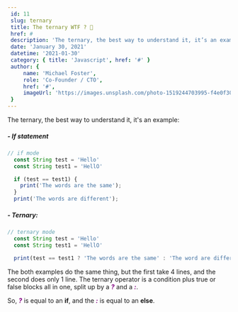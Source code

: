 ```yaml
---
 id: 11
 slug: ternary
 title: The ternary WTF ? 🚀
 href: #
 description: 'The ternary, the best way to understand it, it’s an example'
 date: 'January 30, 2021'
 datetime: '2021-01-30'
 category: { title: 'Javascript', href: '#' }
 author: {
     name: 'Michael Foster',
     role: 'Co-Founder / CTO',
     href: '#',
     imageUrl: 'https://images.unsplash.com/photo-1519244703995-f4e0f30006d5?ixlib=rb-1.2.1&ixid=eyJhcHBfaWQiOjEyMDd9&auto=format&fit=facearea&facepad=2&w=256&h=256&q=80',
 }
---
```


The ternary, the best way to understand it, it's an example:

##### - If statement

```js
// if mode
  const String test = 'Hello'
  const String test1 = 'HellO'

  if (test == test1) {
    print('The words are the same');
  }
  print('The words are different');
```

##### - Ternary:

```js
// ternary mode
  const String test = 'Hello'
  const String test1 = 'HellO'

  print(test == test1 ? 'The words are the same' : 'The word are different');
```

The both examples do the same thing, but the first take 4 lines, and the second does only 1 line.
The ternary operator is a condition plus true or false blocks all in one, split up by a <span style="color:purple">***?***</span> and a <span style="color:purple">***:***</span>.

So, <span style="color:purple">***?***</span> is equal to an **if**, and the <span style="color:purple">***:***</span> is equal to an **else**.

